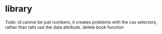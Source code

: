 # library

Todo:
    id cannot be just numbers, it creates problems with the css selectors, rather than taht use the data attribute.
    delete book function
    